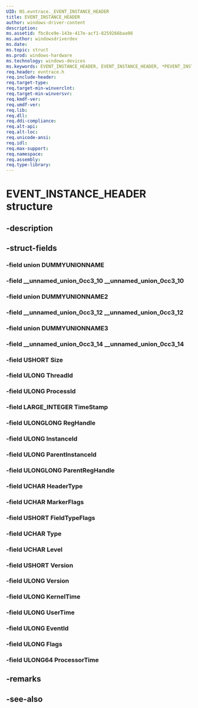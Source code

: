 ```yaml
---
UID: NS.evntrace._EVENT_INSTANCE_HEADER
title: EVENT_INSTANCE_HEADER
author: windows-driver-content
description: 
ms.assetid: fbc8ce9e-143e-417e-acf1-8259266baa98
ms.author: windowsdriverdev
ms.date: 
ms.topic: struct
ms.prod: windows-hardware
ms.technology: windows-devices
ms.keywords: EVENT_INSTANCE_HEADER, EVENT_INSTANCE_HEADER, *PEVENT_INSTANCE_HEADER
req.header: evntrace.h
req.include-header:
req.target-type:
req.target-min-winverclnt:
req.target-min-winversvr:
req.kmdf-ver:
req.umdf-ver:
req.lib:
req.dll:
req.ddi-compliance:
req.alt-api:
req.alt-loc:
req.unicode-ansi:
req.idl:
req.max-support:
req.namespace:
req.assembly:
req.type-library:
---
```


# EVENT_INSTANCE_HEADER structure

## -description



## -struct-fields

### -field union DUMMYUNIONNAME			
 	
### -field __unnamed_union_0cc3_10 __unnamed_union_0cc3_10			
 	
### -field union DUMMYUNIONNAME2			
 	
### -field __unnamed_union_0cc3_12 __unnamed_union_0cc3_12			
 	
### -field union DUMMYUNIONNAME3			
 	
### -field __unnamed_union_0cc3_14 __unnamed_union_0cc3_14			
 	
### -field USHORT Size			
 	
### -field ULONG ThreadId			
 	
### -field ULONG ProcessId			
 	
### -field LARGE_INTEGER TimeStamp			
 	
### -field ULONGLONG RegHandle			
 	
### -field ULONG InstanceId			
 	
### -field ULONG ParentInstanceId			
 	
### -field ULONGLONG ParentRegHandle			
 	
### -field UCHAR HeaderType			
 	
### -field UCHAR MarkerFlags			
 	
### -field USHORT FieldTypeFlags			
 	
### -field UCHAR Type			
 	
### -field UCHAR Level			
 	
### -field USHORT Version			
 	
### -field ULONG Version			
 	
### -field ULONG KernelTime			
 	
### -field ULONG UserTime			
 	
### -field ULONG EventId			
 	
### -field ULONG Flags			
 	
### -field ULONG64 ProcessorTime			
 	
## -remarks

## -see-also